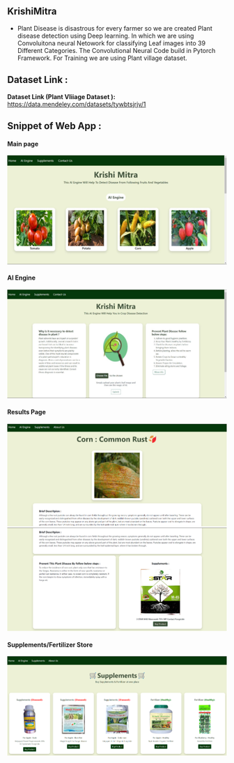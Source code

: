 ## KrishiMitra
* Plant Disease is disastrous for every farmer so we are created Plant disease detection using Deep learning. In which we are using Convoluitona neural Netowork for classifying Leaf images into 39 Different Categories. The Convolutional Neural Code build in Pytorch Framework. For Training we are using Plant village dataset.

## Dataset Link :
<b> Dataset Link (Plant Vliiage Dataset ):</b><br> <a href='https://data.mendeley.com/datasets/tywbtsjrjv/1'> https://data.mendeley.com/datasets/tywbtsjrjv/1 </a>

## Snippet of Web App :
#### Main page
<img src = "WebApp Images/Home.jpg" > <br>
#### AI Engine 
<img src = "WebApp Images/AI.jpg"> <br>
#### Results Page 
<img src = "WebApp Images/output1.png"> <br>
<img src = "WebApp Images/output2.png"> <br>
#### Supplements/Fertilizer  Store
<img src = "WebApp Images/supplements.png"> <br>

